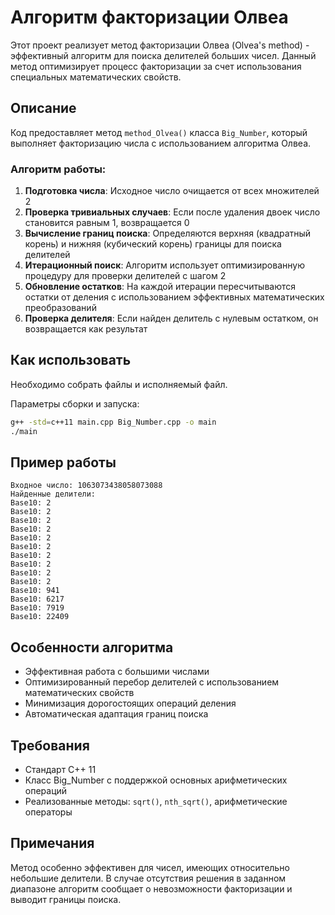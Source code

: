 # Алгоритм факторизации Олвеа

Этот проект реализует метод факторизации Олвеа (Olvea's method) - эффективный алгоритм для поиска делителей больших чисел. Данный метод оптимизирует процесс факторизации за счет использования специальных математических свойств.

## Описание

Код предоставляет метод `method_Olvea()` класса `Big_Number`, который выполняет факторизацию числа с использованием алгоритма Олвеа.

### Алгоритм работы:

1) **Подготовка числа**: Исходное число очищается от всех множителей 2
2) **Проверка тривиальных случаев**: Если после удаления двоек число становится равным 1, возвращается 0
3) **Вычисление границ поиска**: Определяются верхняя (квадратный корень) и нижняя (кубический корень) границы для поиска делителей
4) **Итерационный поиск**: Алгоритм использует оптимизированную процедуру для проверки делителей с шагом 2
5) **Обновление остатков**: На каждой итерации пересчитываются остатки от деления с использованием эффективных математических преобразований
6) **Проверка делителя**: Если найден делитель с нулевым остатком, он возвращается как результат

## Как использовать

Необходимо собрать файлы и исполняемый файл.

Параметры сборки и запуска:
```bash
g++ -std=c++11 main.cpp Big_Number.cpp -o main
./main
```

## Пример работы

```
Входное число: 1063073438058073088
Найденные делители:
Base10: 2
Base10: 2
Base10: 2
Base10: 2
Base10: 2
Base10: 2
Base10: 2
Base10: 2
Base10: 2
Base10: 2
Base10: 941
Base10: 6217
Base10: 7919
Base10: 22409
```

## Особенности алгоритма

- Эффективная работа с большими числами
- Оптимизированный перебор делителей с использованием математических свойств
- Минимизация дорогостоящих операций деления
- Автоматическая адаптация границ поиска

## Требования

- Стандарт C++ 11
- Класс Big_Number с поддержкой основных арифметических операций
- Реализованные методы: `sqrt()`, `nth_sqrt()`, арифметические операторы

## Примечания

Метод особенно эффективен для чисел, имеющих относительно небольшие делители. В случае отсутствия решения в заданном диапазоне алгоритм сообщает о невозможности факторизации и выводит границы поиска.